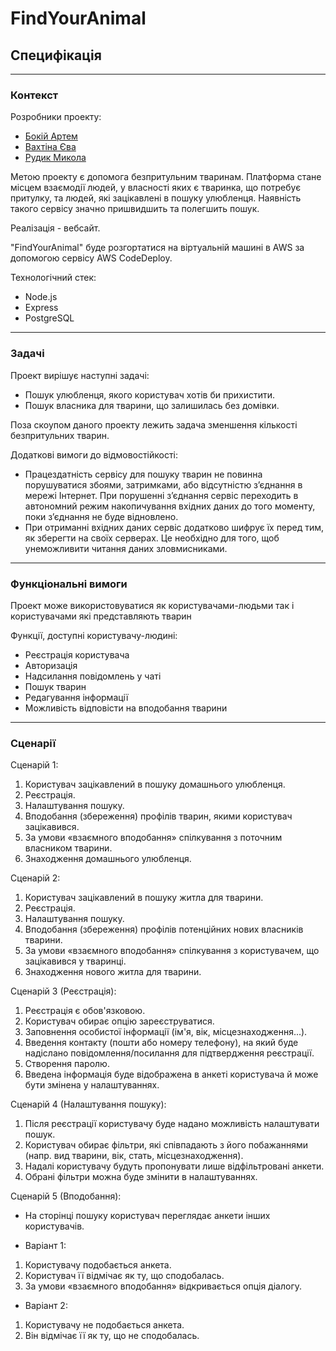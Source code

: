 # FindYourAnimal

## Специфікація

---

### Контекст

Розробники проекту:

- [Бокій Артем](https://github.com/lightballer)
- [Вахтіна Єва](https://github.com/eve-va)
- [Рудик Микола](https://github.com/Destaby)

Метою проекту є допомога безпритульним тваринам. Платформа стане місцем взаємодії людей, у власності яких є тваринка, що потребує притулку, та людей, які зацікавлені в пошуку улюбленця. Наявність такого сервісу значно пришвидшить та полегшить пошук.

Реалізація - вебсайт.

"FindYourAnimal" буде розгортатися на віртуальній машині в AWS за допомогою сервісу AWS CodeDeploy.

Технологічний стек:

- Node.js
- Express
- PostgreSQL

---

### Задачі

Проект вирішує наступні задачі:

- Пошук улюбленця, якого користувач хотів би прихистити.
- Пошук власника для тварини, що залишилась без домівки.

Поза скоупом даного проекту лежить задача зменшення кількості безпритульних тварин.

Додаткові вимоги до відмовостійкості:

- Працездатність сервісу для пошуку тварин не повинна порушуватися збоями, затримками, або відсутністю з’єднання в мережі Інтернет. При порушенні з’єднання сервіс переходить в автономний режим накопичування вхідних даних до того моменту, поки з’єднання не буде відновлено.
- При отриманні вхідних даних сервіс додатково шифрує їх перед тим, як зберегти на своїх серверах. Це необхідно для того, щоб унеможливити читання даних зловмисниками.

---

### Функціональні вимоги

Проект може використовуватися як користувачами-людьми так і користувачами які представляють тварин

Функції, доступні користувачу-людині:

- Реєстрація користувача
- Авторизація
- Надсилання повідомлень у чаті
- Пошук тварин
- Редагування інформації
- Можливість відповісти на вподобання тварини

---

### Сценарії

Сценарій 1:

1.  Користувач зацікавлений в пошуку домашнього улюбленця.
2.  Реєстрація.
3.  Налаштування пошуку.
4.  Вподобання (збереження) профілів тварин, якими користувач зацікавився.
5.  За умови «взаємного вподобання» спілкування з поточним власником тварини.
6.  Знаходження домашнього улюбленця.

Сценарій 2:

1.  Користувач зацікавлений в пошуку житла для тварини.
2.  Реєстрація.
3.  Налаштування пошуку.
4.  Вподобання (збереження) профілів потенційних нових власників тварини.
5.  За умови «взаємного вподобання» спілкування з користувачем, що зацікавився у тваринці.
6.  Знаходження нового житла для тварини.

Сценарій 3 (Реєстрація):

1.  Реєстрація є обов'язковою.
2.  Користувач обирає опцію зареєструватися.
3.  Заповнення особистої інформації (ім'я, вік, місцезнаходження...).
4.  Введення контакту (пошти або номеру телефону), на який буде надіслано повідомлення/посилання для підтвердження реєстрації.
5.  Створення паролю.
6.  Введена інформація буде відображена в анкеті користувача й може бути змінена у налаштуваннях.

Сценарій 4 (Налаштування пошуку):

1.  Після реєстрації користувачу буде надано можливість налаштувати пошук.
2.  Користувач обирає фільтри, які співпадають з його побажаннями (напр. вид тварини, вік, стать, місцезнаходження).
3.  Надалі користувачу будуть пропонувати лише відфільтровані анкети.
4.  Обрані фільтри можна буде змінити в налаштуваннях.

Сценарій 5 (Вподобання):

- На сторінці пошуку користувач переглядає анкети інших користувачів.

- Варіант 1:

1.  Користувачу подобається анкета.
2.  Користувач її відмічає як ту, що сподобалась.
3.  За умови «взаємного вподобання» відкривається опція діалогу.

- Варіант 2:

1.  Користувачу не подобається анкета.
2.  Він відмічає її як ту, що не сподобалась.

